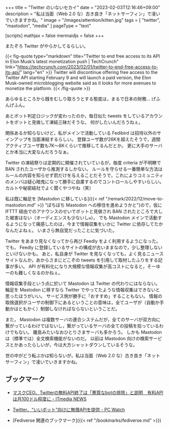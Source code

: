 +++
title = "Twitter のいないセカイ"
date =  "2023-02-03T12:16:46+09:00"
description = "私は当面（Web 2.0 な）古き良き「ネットサーフィン」で凌いでいきますかね。"
image = "/images/attention/kitten.jpg"
tags = [ "twitter", "mastodon", "media" ]
pageType = "text"

[scripts]
  mathjax = false
  mermaidjs = false
+++

またぞろ Twitter がやらかしてるらしい。

{{< fig-quote type="markdown" title="Twitter to end free access to its API in Elon Musk’s latest monetization push | TechCrunch" link="https://techcrunch.com/2023/02/01/twitter-to-end-free-access-to-its-api/" lang="en" >}}
Twitter will discontinue offering free access to the Twitter API starting February 9 and will launch a paid version, the Elon Musk-owned microblogging website said as it looks for more avenues to monetize the platform.
{{< /fig-quote >}}

あらゆるところから銭をむしり取ろうとする態度は，まるで日本の財務... げふんげふん。

あとボット判定ロジックが変わったのか，毎日似た tweets をしているアカウントをボットと見做して凍結三昧だそうな。
何がしたいんだろうねぇ。

関係あるか知らないけど，私がメインで活動している Fedibird は招待以外のサインアップを当面凍結するらしい。
登録ユーザ数が26Kを超えたそうで，週間アクティブユーザ数も7K〜8Kくらいで推移してるんだとか。
更に大手のサーバとか本当に大変なんだろうなぁ。

Twitter の凍結祭りは定期的に開催されていているが，毎度 criteria が不明瞭で BAN されたユーザから推測するしかない。
ルールを守らせる一番簡単な方法はルールの内容を知らせず罰だけを与えることだそうで，これによりコミュニティのメンバは疑心暗鬼になって勝手に自粛するのでコントロールしやすいらしい。
カルトや秘密結社でよく聞くやつやね（笑）

私は既に軸足を [Mastodon に移している]({{< ref "/remark/2022/12/move-to-mastodon.md" >}} "ぼちぼち Mastodon への移住を進めようかと")ので，仮に IFTTT 経由でのアナウンスのせいでボットと見做され BAN されたところで大した被害はない（オーディエンスも少ないし`w`）。
でも Mastodon メインで活動するようになって痛感したのは，今まで情報収集をいかに Twitter に依存してたかなんだよねぇ。
いまさら無自覚だったことに気づいた。

Twitter をあまり見なくなってから再び Feedly をよく利用するようになった。
でも， Feedly に登録しているサイトの構成が古いままなので，少し整理しないといけないかも。
あと，私自身が Twitter を見なくなっても，よく見るニュースサイトなんか，あからさまにどこぞの tweets を引用して取材したふりをする記事が多い。
API が有料化になり大規模な情報収集が高コストになると，そーゆーのも難しくなるのかねぇ。

情報収集手段という点に於いて Mastodon は Twitter の代わりにはならない。
軸足を Mastodon に移すなら Twitter でやってたような情報収集はできないと思ったほうがいい。
サービス側が勝手に「おすすめ」することもない。
情報の取捨選択がユーザの制御下にあるということの意味は，全てユーザが（自動か手動かはともかく）制御しなければならないということだ。

また， Mastodon は複数サーバの連合システムだが，全てのサーバが双方向に繋がっているわけではないし，繋がっているサーバの全ての投稿を拾っているわけでもない。
離島みたいなおひとりさまサーバも多かろう。
しかも Mastodon は（標準では）全文検索機能がないのだ。
以前は Mastodon 向けの検索サービスとかあったらしいが，今は大方シャットダウンしているそうな。

世の中がどう転ぶかは知らないが，私は当面（Web 2.0 な）古き良き「ネットサーフィン」で凌いでいきますかね。

## ブックマーク

- [マスクCEO、Twitterの無料API終了は「悪質なbotの排除」と説明　有料APIは月100ドル程度に - ITmedia NEWS](https://www.itmedia.co.jp/news/articles/2302/03/news110.html)
- [Twitter、“いいボット”向けに無償APIを提供  - PC Watch](https://pc.watch.impress.co.jp/docs/news/1476122.html)

- [Fediverse 関連のブックマーク]({{< ref "/bookmarks/fediverse.md" >}})
